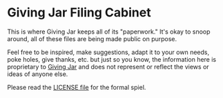 # Giving Jar Filing Cabinet

This is where Giving Jar keeps all of its "paperwork." It's okay to snoop around,
all of these files are being made public on purpose.

Feel free to be inspired, make suggestions, adapt it to your own needs, poke holes,
give thanks, etc. but just so you know, the information here is proprietary to
[Giving Jar][1] and does not represent or reflect the views or ideas of anyone else.

Please read the [LICENSE file][2] for the formal spiel.


[1]: http://givingjar.org "Giving Jar"
[2]: https://github.com/givingjar/filing-cabinet/blob/master/LICENSE "MIT License"
